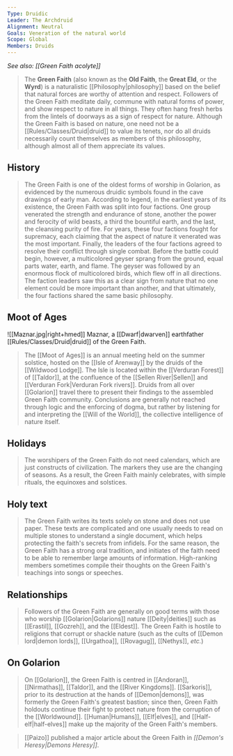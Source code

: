 ```yaml
---
Type: Druidic
Leader: The Archdruid
Alignment: Neutral
Goals: Veneration of the natural world
Scope: Global
Members: Druids
---
```


*See also: [[Green Faith acolyte]]*
> The **Green Faith** (also known as the **Old Faith**, the **Great Eld**, or the **Wyrd**) is a naturalistic [[Philosophy|philosophy]] based on the belief that natural forces are worthy of attention and respect. Followers of the Green Faith meditate daily, commune with natural forms of power, and show respect to nature in all things. They often hang fresh herbs from the lintels of doorways as a sign of respect for nature. Although the Green Faith is based on nature, one need not be a [[Rules/Classes/Druid|druid]] to value its tenets, nor do all druids necessarily count themselves as members of this philosophy, although almost all of them appreciate its values.



## History

> The Green Faith is one of the oldest forms of worship in Golarion, as evidenced by the numerous druidic symbols found in the cave drawings of early man. According to legend, in the earliest years of its existence, the Green Faith was split into four factions. One group venerated the strength and endurance of stone, another the power and ferocity of wild beasts, a third the bountiful earth, and the last, the cleansing purity of fire. For years, these four factions fought for supremacy, each claiming that the aspect of nature it venerated was the most important. Finally, the leaders of the four factions agreed to resolve their conflict through single combat. Before the battle could begin, however, a multicolored geyser sprang from the ground, equal parts water, earth, and flame. The geyser was followed by an enormous flock of multicolored birds, which flew off in all directions. The faction leaders saw this as a clear sign from nature that no one element could be more important than another, and that ultimately, the four factions shared the same basic philosophy.


## Moot of Ages

![[Maznar.jpg|right+hmed]] 
 Maznar, a [[Dwarf|dwarven]] earthfather [[Rules/Classes/Druid|druid]] of the Green Faith.
> The [[Moot of Ages]] is an annual meeting held on the summer solstice, hosted on the [[Isle of Arenway]] by the druids of the [[Wildwood Lodge]]. The Isle is located within the [[Verduran Forest]] of [[Taldor]], at the confluence of the [[Sellen River|Sellen]] and [[Verduran Fork|Verduran Fork rivers]]. Druids from all over [[Golarion]] travel there to present their findings to the assembled Green Faith community. Conclusions are generally not reached through logic and the enforcing of dogma, but rather by listening for and interpreting the [[Will of the World]], the collective intelligence of nature itself.


## Holidays

> The worshipers of the Green Faith do not need calendars, which are just constructs of civilization. The markers they use are the changing of seasons. As a result, the Green Faith mainly celebrates, with simple rituals, the equinoxes and solstices.


## Holy text

> The Green Faith writes its texts solely on stone and does not use paper. These texts are complicated and one usually needs to read on multiple stones to understand a single document, which helps protecting the faith's secrets from infidels. For the same reason, the Green Faith has a strong oral tradition, and initiates of the faith need to be able to remember large amounts of information. High-ranking members sometimes compile their thoughts on the Green Faith's teachings into songs or speeches.


## Relationships

> Followers of the Green Faith are generally on good terms with those who worship [[Golarion|Golarions]] nature [[Deity|deities]] such as [[Erastil]], [[Gozreh]], and the [[Eldest]]. The Green Faith is hostile to religions that corrupt or shackle nature (such as the cults of [[Demon lord|demon lords]], [[Urgathoa]], [[Rovagug]], [[Nethys]], *etc.*)


## On Golarion

> On [[Golarion]], the Green Faith is centred in [[Andoran]], [[Nirmathas]], [[Taldor]], and the [[River Kingdoms]]. [[Sarkoris]], prior to its destruction at the hands of [[Demon|demons]], was formerly the Green Faith's greatest bastion; since then, Green Faith holdouts continue their fight to protect nature from the corruption of the [[Worldwound]]. [[Human|Humans]], [[Elf|elves]], and [[Half-elf|half-elves]] make up the majority of the Green Faith's members.


> [[Paizo]] published a major article about the Green Faith in *[[Demon's Heresy|Demons Heresy]]*.







